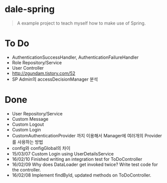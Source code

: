 # dale-spring
> A example project to teach myself how to make use of Spring.

# To Do
- AuthenticationSuccessHandler, AuthenticationFailureHandler
- Role Repository/Service
- User Controller
- http://zgundam.tistory.com/52
- SP Admin의 accessDecisionManager 분석

# Done
- User Repository/Service
- Custom Message
- Custom Logout
- Custom Login
- CustomAuthenticationProvider 까지 이용해서 Manager에 여러개의 Provider를 사용하는 방법
- config와 configGlobal의 차이
- 15/03/07 Custom Login using UserDetailsService
- 16/02/10 Finished writing an integration test for ToDoController
- 16/02/09 Why does DataLoader get invoked twice? Write test code for the controller.
- 16/02/08 Implement findById, updated methods on ToDoController.
